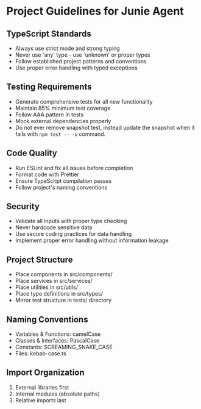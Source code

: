 # Project Guidelines for Junie Agent

## TypeScript Standards
- Always use strict mode and strong typing
- Never use 'any' type - use 'unknown' or proper types
- Follow established project patterns and conventions
- Use proper error handling with typed exceptions

## Testing Requirements
- Generate comprehensive tests for all new functionality
- Maintain 85% minimum test coverage
- Follow AAA pattern in tests
- Mock external dependencies properly
- Do not ever remove snapshot test, instead update the snapshot when it fails with `npm test -- -u` command.

## Code Quality
- Run ESLint and fix all issues before completion
- Format code with Prettier
- Ensure TypeScript compilation passes
- Follow project's naming conventions

## Security
- Validate all inputs with proper type checking
- Never hardcode sensitive data
- Use secure coding practices for data handling
- Implement proper error handling without information leakage

## Project Structure
- Place components in src/components/
- Place services in src/services/
- Place utilities in src/utils/
- Place type definitions in src/types/
- Mirror test structure in tests/ directory

## Naming Conventions
- Variables & Functions: camelCase
- Classes & Interfaces: PascalCase
- Constants: SCREAMING_SNAKE_CASE
- Files: kebab-case.ts

## Import Organization
1. External libraries first
2. Internal modules (absolute paths)
3. Relative imports last
